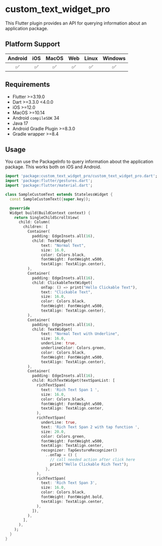 # custom_text_widget_pro

This Flutter plugin provides an API for querying information about an application package.

## Platform Support

| Android |  iOS  | MacOS |  Web  | Linux | Windows |
| :-----: | :---: | :---: | :---: | :---: | :-----: |
|✅|✅|✅|✅|✅|✅|

## Requirements

- Flutter >=3.19.0
- Dart >=3.3.0 <4.0.0
- iOS >=12.0
- MacOS >=10.14
- Android `compileSDK` 34
- Java 17
- Android Gradle Plugin >=8.3.0
- Gradle wrapper >=8.4

## Usage

You can use the PackageInfo to query information about the application package. This works both on
iOS and Android.

```dart
import 'package:custom_text_widget_pro/custom_text_widget_pro.dart';
import 'package:flutter/gestures.dart';
import 'package:flutter/material.dart';

class SampleCustomText extends StatelessWidget {
  const SampleCustomText({super.key});

  @override
  Widget build(BuildContext context) {
    return SingleChildScrollView(
      child: Column(
        children: [
          Container(
            padding: EdgeInsets.all(16),
            child: TextWidget(
                text: "Normal Text",
                size: 16.0,
                color: Colors.black,
                fontWeight: FontWeight.w500,
                textAlign: TextAlign.center),
          ),
          Container(
            padding: EdgeInsets.all(16),
            child: ClickableTextWidget(
                onTap: () => print("Hello Clickable Text"),
                text: "Clickable Text",
                size: 16.0,
                color: Colors.black,
                fontWeight: FontWeight.w500,
                textAlign: TextAlign.center),
          ),
          Container(
            padding: EdgeInsets.all(16),
            child: TextWidget(
                text: "Normal Text with Underline",
                size: 16.0,
                underLine: true,
                underlineColor: Colors.green,
                color: Colors.black,
                fontWeight: FontWeight.w500,
                textAlign: TextAlign.center),
          ),
          Container(
            padding: EdgeInsets.all(16),
            child: RichTextWidget(textSpanList: [
              richTextSpan(
                text: 'Rich Text Span 1 ',
                size: 16.0,
                color: Colors.black,
                fontWeight: FontWeight.w500,
                textAlign: TextAlign.center,
              ),
              richTextSpan(
                underLine: true,
                text: 'Rich Text Span 2 with tap function ',
                size: 20.0,
                color: Colors.green,
                fontWeight: FontWeight.w500,
                textAlign: TextAlign.center,
                recognizer: TapGestureRecognizer()
                  ..onTap = () {
                    // call needed action after click here
                    print("Hello Clickable Rich Text");
                  },
              ),
              richTextSpan(
                text: 'Rich Text Span 3',
                size: 16.0,
                color: Colors.black,
                fontWeight: FontWeight.bold,
                textAlign: TextAlign.center,
              ),
            ]),
          ),
        ],
      ),
    );
  }
}



```
